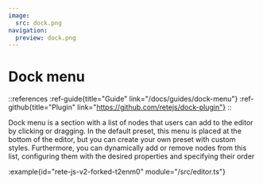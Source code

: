 ```yaml
---
image:
  src: dock.png
navigation:
  preview: dock.png
---
```


# Dock menu

::references
:ref-guide{title="Guide" link="/docs/guides/dock-menu"}
:ref-github{title="Plugin" link="https://github.com/retejs/dock-plugin"}
::

Dock menu is a section with a list of nodes that users can add to the editor by clicking or dragging. In the default preset, this menu is placed at the bottom of the editor, but you can create your own preset with custom styles. Furthermore, you can dynamically add or remove nodes from this list, configuring them with the desired properties and specifying their order

:example{id="rete-js-v2-forked-t2enm0" module="/src/editor.ts"}
